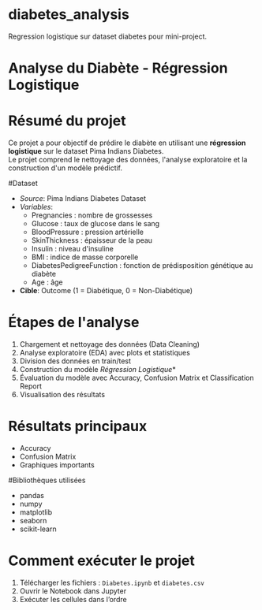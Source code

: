 # diabetes_analysis
Regression logistique sur dataset diabetes pour mini-project.
# Analyse du Diabète - Régression Logistique

# Résumé du projet
Ce projet a pour objectif de prédire le diabète en utilisant une **régression logistique** sur le dataset Pima Indians Diabetes.  
Le projet comprend le nettoyage des données, l'analyse exploratoire et la construction d'un modèle prédictif.

#Dataset
- *Source*: Pima Indians Diabetes Dataset
- *Variables*:
  - Pregnancies : nombre de grossesses
  - Glucose : taux de glucose dans le sang
  - BloodPressure : pression artérielle
  - SkinThickness : épaisseur de la peau
  - Insulin : niveau d'insuline
  - BMI : indice de masse corporelle
  - DiabetesPedigreeFunction : fonction de prédisposition génétique au diabète
  - Age : âge
- **Cible**: Outcome (1 = Diabétique, 0 = Non-Diabétique)

# Étapes de l'analyse
1. Chargement et nettoyage des données (Data Cleaning)  
2. Analyse exploratoire (EDA) avec plots et statistiques  
3. Division des données en train/test  
4. Construction du modèle *Régression Logistique**  
5. Évaluation du modèle avec Accuracy, Confusion Matrix et Classification Report  
6. Visualisation des résultats

# Résultats principaux
- Accuracy    
- Confusion Matrix  
- Graphiques importants

#Bibliothèques utilisées
- pandas  
- numpy  
- matplotlib  
- seaborn  
- scikit-learn

# Comment exécuter le projet
1. Télécharger les fichiers : `Diabetes.ipynb` et `diabetes.csv`  
2. Ouvrir le Notebook dans Jupyter  
3. Exécuter les cellules dans l’ordre

